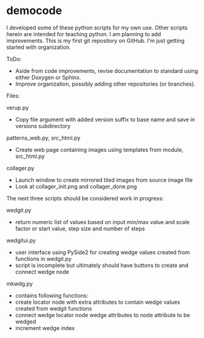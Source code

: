 # democode
I developed some of these python scripts for my own use. 
Other scripts herein are intended for teaching python. 
I am planning to add improvements. 
This is my first git repository on GitHub. I’m just getting started with organization. 

ToDo: 
- Aside from code improvements, revise documentation to standard using either Doxygen or Sphinx.
- Improve organization, possibly adding other repositories (or branches).

Files:

verup.py 
- Copy file argument with added version suffix to base name and save in versions subdirectory

patterns_web.py, src_html.py
- Create web page containing images using templates from module, src_html.py

collager.py
- Launch window to create mirrored tiled images from source image file
- Look at collager_init.png and collager_done.png 

The next three scripts should be considered work in progress:

wedgit.py
- return numeric list of values based on input min/max value and scale factor or start value, step size and number of steps

wedgitui.py 
- user interface using PySide2 for creating wedge values created from functions in wedgit.py
- script is incomplete but ultimately should have buttons to create and connect wedge node

mkwdg.py
- contains following functions:
- create locator node with extra attributes to contain wedge values created from wedgit functions
- connect wedge locator node wedge attributes to node attribute to be wedged
- increment wedge index
